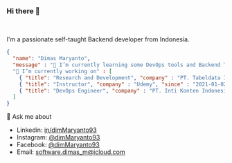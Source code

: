 ### Hi there 👋

<br />

I'm a passionate self-taught Backend developer from Indonesia.

```json
{
  "name": "Dimas Maryanto",
  "message" : "🌱 I’m currently learning some DevOps tools and Backend Technologies"
  "🔭 I’m currently working on" : [
    { "title": "Research and Development", "company" : "PT. Tabeldata Informatika", "since" : "2016-06-25" }, 
    { "title": "Instructor", "company" : "Udemy", "since" : "2021-01-02" },
    { "title": "DevOps Engineer", "company" : "PT. Inti Konten Indonesia (INTENS)", "since" : "2021-05-20" }
  ]  
}
```

💬 Ask me about
  - Linkedin: [in/dimMaryanto93](https://www.linkedin.com/in/dimmaryanto93/)
  - Instagram: [@dimMaryanto93](https://www.instagram.com/dimmaryanto93/)
  - Facebook: [@dimMaryanto93](https://www.facebook.com/dimMaryanto93)
  - Email: <software.dimas_m@icloud.com>
